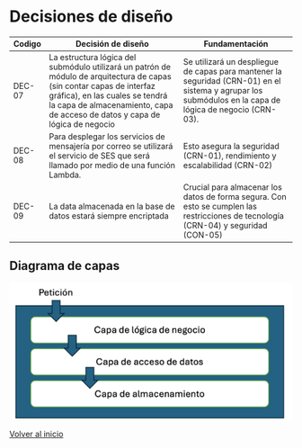 # Decisiones de diseño

| Codigo | Decisión de diseño                                                                                                            | Fundamentación                                                                                                          |
|--------|-------------------------------------------------------------------------------------------------------------------------------|-------------------------------------------------------------------------------------------------------------------------|
| DEC-07 | La estructura lógica del submódulo utilizará un patrón de módulo de arquitectura de capas (sin contar capas de interfaz gráfica), en las cuales se tendrá la capa de almacenamiento, capa de acceso de datos y capa de lógica de negocio | Se utilizará un despliegue de capas para mantener la seguridad (CRN-01) en el sistema y agrupar los submódulos en la capa de lógica de negocio (CRN-03). |
| DEC-08 | Para desplegar los servicios de mensajería por correo se utilizará el servicio de SES que será llamado por medio de una función Lambda. | Esto asegura la seguridad (CRN-01), rendimiento y escalabilidad (CRN-02)                                                  |
| DEC-09 | La data almacenada en la base de datos estará siempre encriptada                                                               | Crucial para almacenar los datos de forma segura. Con esto se cumplen las restricciones de tecnología (CRN-04) y seguridad (CON-05) |

## Diagrama de capas

![capas](/proyecto/images/ADD/Iteracion1/capas.png)

[Volver al inicio](../ADD.md)